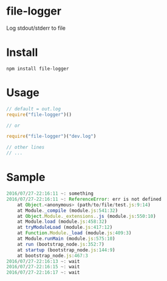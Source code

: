 # file-logger
Log stdout/stderr to file

# Install
`npm install file-logger`

# Usage

```javascript
// default = out.log
require("file-logger")()	

// or

require("file-logger")("dev.log")

// other lines
// ...

```

# Sample
```javascript
2016/07/27-22:16:11 ~: something
2016/07/27-22:16:11 ~: ReferenceError: err is not defined
    at Object.<anonymous> (path/to/file/test.js:9:14)
    at Module._compile (module.js:541:32)
    at Object.Module._extensions..js (module.js:550:10)
    at Module.load (module.js:458:32)
    at tryModuleLoad (module.js:417:12)
    at Function.Module._load (module.js:409:3)
    at Module.runMain (module.js:575:10)
    at run (bootstrap_node.js:352:7)
    at startup (bootstrap_node.js:144:9)
    at bootstrap_node.js:467:3
2016/07/27-22:16:13 ~: wait
2016/07/27-22:16:15 ~: wait
2016/07/27-22:16:17 ~: wait
```